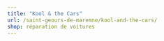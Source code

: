 ```yaml
---
title: "Kool & the Cars"
url: /saint-geours-de-maremne/kool-and-the-cars/
shop: réparation de voitures
---
```

